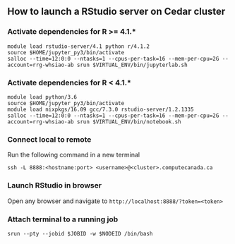 ## How to launch a RStudio server on Cedar cluster

### Activate dependencies for R >= 4.1.*
```
module load rstudio-server/4.1 python r/4.1.2
source $HOME/jupyter_py3/bin/activate
salloc --time=12:0:0 --ntasks=1 --cpus-per-task=16 --mem-per-cpu=2G --account=rrg-whsiao-ab srun $VIRTUAL_ENV/bin/jupyterlab.sh
```

### Activate dependencies for R < 4.1.*
```
module load python/3.6
source $HOME/jupyter_py3/bin/activate
module load nixpkgs/16.09 gcc/7.3.0 rstudio-server/1.2.1335
salloc --time=12:0:0 --ntasks=1 --cpus-per-task=16 --mem-per-cpu=2G --account=rrg-whsiao-ab srun $VIRTUAL_ENV/bin/notebook.sh
```

### Connect local to remote
Run the following command in a new terminal
```
ssh -L 8888:<hostname:port> <username>@<cluster>.computecanada.ca
```

### Launch RStudio in browser
Open any browser and navigate to `http://localhost:8888/?token=<token>`

### Attach terminal to a running job
```
srun --pty --jobid $JOBID -w $NODEID /bin/bash
```
